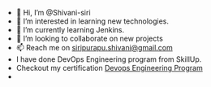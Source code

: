 - 👋 Hi, I’m @Shivani-siri
- 👀 I’m interested in learning new technologies.
- 🌱 I’m currently learning Jenkins.
- 💞️ I’m looking to collaborate on new projects
- 📫 Reach me on siripurapu.shivani@gmail.com
- I have done DevOps Engineering program from SkillUp.
- Checkout my certification [Devops Engineering Program](https://courses-in.skillup.online/programcertificates/4eda201ed014478bb519161a58789b97)
- 

<!---
Shivani-siri/Shivani-siri is a ✨ special ✨ repository because its `README.md` (this file) appears on your GitHub profile.
You can click the Preview link to take a look at your changes.
--->

